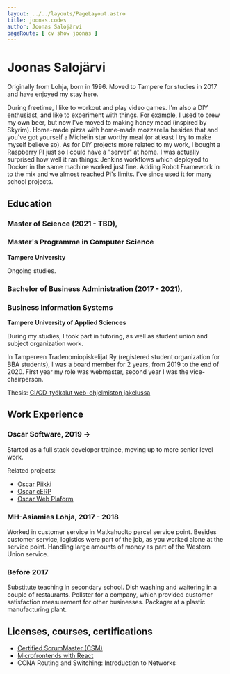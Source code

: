 ```yaml
---
layout: ../../layouts/PageLayout.astro
title: joonas.codes
author: Joonas Salojärvi
pageRoute: [ cv show joonas ]
---
```

# Joonas Salojärvi

Originally from Lohja, born in 1996. Moved to Tampere for studies in 2017 and have enjoyed my stay here.

During freetime, I like to workout and play video games. I'm also a DIY enthusiast, and like to experiment with things.
For example, I used to brew my own beer, but now I've moved to making honey mead (inspired by Skyrim). 
Home-made pizza with home-made mozzarella besides that and you've got yourself a Michelin star worthy meal (or atleast I try to make myself believe so). 
As for DIY projects more related to my work, I bought a Raspberry PI just so I could have a "server" at home. 
I was actually surprised how well it ran things: Jenkins workflows which deployed to Docker in the same machine worked just fine. 
Adding Robot Framework in to the mix and we almost reached Pi's limits. I've since used it for many school projects. 

## Education


### Master of Science (2021 - TBD), 
### Master's Programme in Computer Science

**Tampere University**

Ongoing studies.

### Bachelor of Business Administration (2017 - 2021),
### Business Information Systems

**Tampere University of Applied Sciences**

During my studies, I took part in tutoring, as well as student union and subject organization work.

In Tampereen Tradenomiopiskelijat Ry (registered student organization for BBA students), I was a board member
for 2 years, from 2019 to the end of 2020. First year my role was webmaster, second year I was the vice-chairperson.

Thesis: [CI/CD-työkalut web-ohjelmiston jakelussa](https://urn.fi/URN:NBN:fi:amk-2021052010109)

## Work Experience

### Oscar Software, 2019 ->

Started as a full stack developer trainee, moving up to more senior level work.

Related projects:
- [Oscar Piikki](/project/piikki)
- [Oscar cERP](/project/cerp)
- [Oscar Web Plaform](/project/oscar-platform)

### MH-Asiamies Lohja, 2017 - 2018

Worked in customer service in Matkahuolto parcel service point. Besides customer service,
logistics were part of the job, as you worked alone at the service point. Handling
large amounts of money as part of the Western Union service.

### Before 2017

Substitute teaching in secondary school. Dish washing and waitering in a couple of restaurants. 
Pollster for a company, which provided customer satisfaction measurement for other businesses.
Packager at a plastic manufacturing plant.

## Licenses, courses, certifications
- [Certified ScrumMaster (CSM)](https://bcert.me/sildwyxuv)
- [Microfrontends with React](https://www.udemy.com/certificate/UC-a0712b34-c6ba-41a7-a9cc-64d3fe80cd3a/)
- CCNA Routing and Switching: Introduction to Networks
